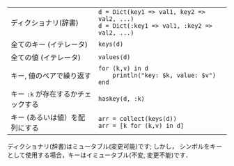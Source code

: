 
|                                |                                                                  |
| ------------------------------ | ---------------------------------------------------------------- |
| ディクショナリ(辞書) | `d = Dict(key1 => val1, key2 => val2, ...)`<br>`d = Dict(:key1 => val1, :key2 => val2, ...)` |
| 全てのキー (イテレータ)            | `keys(d)`                                                        |
| 全ての値 (イテレータ)          | `values(d)`                                                      |
| キー, 値のペアで繰り返す | `for (k,v) in d`<br>`    println("key: $k, value: $v")`<br>`end` |
| キー `:k` が存在するかチェックする         | `haskey(d, :k)`                                                  |
| キー (あるいは値）を配列にする | `arr = collect(keys(d))`<br>`arr = [k for (k,v) in d]`           |

ディクショナリ(辞書)はミュータブル(変更可能)です; しかし，
シンボルをキーとして使用する場合，キーはイミュータブル(不変, 変更不能)です．
